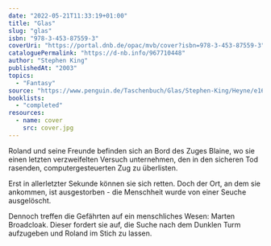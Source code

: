 ```yaml
---
date: "2022-05-21T11:33:19+01:00"
title: "Glas"
slug: "glas"
isbn: "978-3-453-87559-3"
coverUri: "https://portal.dnb.de/opac/mvb/cover?isbn=978-3-453-87559-3"
cataloguePermalink: "https://d-nb.info/967710448"
author: "Stephen King"
publishedAt: "2003"
topics:
  - "Fantasy"
source: "https://www.penguin.de/Taschenbuch/Glas/Stephen-King/Heyne/e168760.rhd"
booklists:
  - "completed"
resources:
  - name: cover
    src: cover.jpg
---
```

Roland und seine Freunde befinden sich an Bord des Zuges Blaine, wo sie einen 
letzten verzweifelten Versuch unternehmen, den in den sicheren Tod rasenden, 
computergesteuerten Zug zu überlisten.

Erst in allerletzter Sekunde können sie sich retten. Doch der Ort, an dem sie 
ankommen, ist ausgestorben - die Menschheit wurde von einer Seuche ausgelöscht.

Dennoch treffen die Gefährten auf ein menschliches Wesen: Marten Broadcloak. 
Dieser fordert sie auf, die Suche nach dem Dunklen Turm aufzugeben und Roland im 
Stich zu lassen.